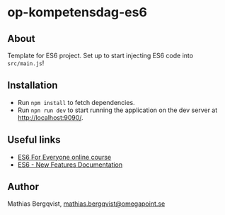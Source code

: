 # op-kompetensdag-es6

## About
Template for ES6 project. Set up to start injecting ES6 code into `src/main.js`!

## Installation
- Run `npm install` to fetch dependencies.
- Run `npn run dev` to start running the application on the dev server at [http://localhost:9090/](http://localhost:9090/).

## Useful links
- [ES6 For Everyone online course](https://es6.io/)
- [ES6 - New Features Documentation](http://es6-features.org/)

## Author
Mathias Bergqvist, mathias.bergqvist@omegapoint.se
